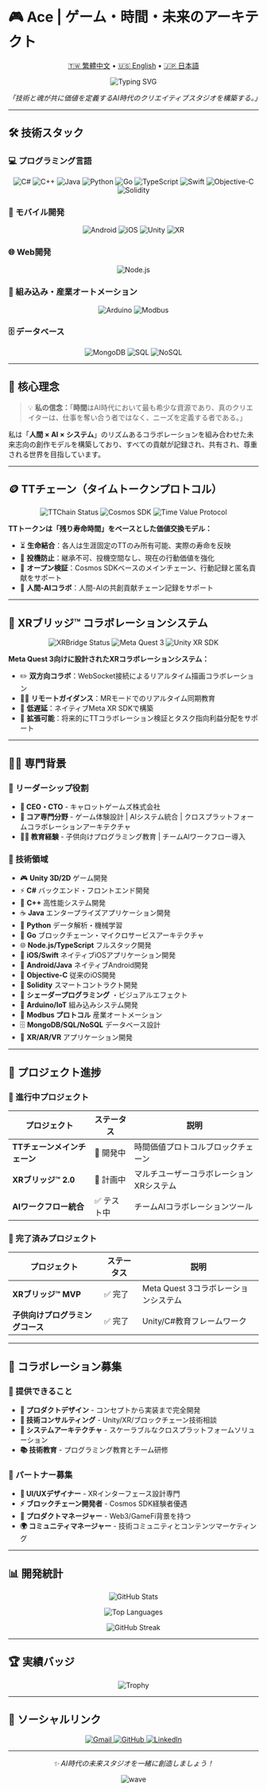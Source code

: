 # 🎮 Ace | ゲーム・時間・未来のアーキテクト

<p align="center">
  <a href="README.md">🇹🇼 繁體中文</a> •
  <a href="README.en.md">🇺🇸 English</a> •
  <a href="README.ja.md">🇯🇵 日本語</a>
</p>

<p align="center">
  <img src="https://readme-typing-svg.demolab.com?font=Fira+Code&pause=1000&color=36BCF7&center=true&vCenter=true&width=450&lines=CEO+%C3%97+CTO+%C3%97+Unity+Engineer;Systems+Designer;Building+Future+Creative+Studios;Time+Token+%26+XR+Bridge+Creator" alt="Typing SVG" />
</p>

<p align="center">
  <em>「技術と魂が共に価値を定義するAI時代のクリエイティブスタジオを構築する。」</em>
</p>

---

## 🛠 技術スタック

### 💻 プログラミング言語
<p align="center">
  <img src="https://img.shields.io/badge/C%23-239120?style=flat-square&logo=c-sharp&logoColor=white" alt="C#"/>
  <img src="https://img.shields.io/badge/C++-00599C?style=flat-square&logo=c%2B%2B&logoColor=white" alt="C++"/>
  <img src="https://img.shields.io/badge/Java-ED8B00?style=flat-square&logo=openjdk&logoColor=white" alt="Java"/>
  <img src="https://img.shields.io/badge/Python-3776AB?style=flat-square&logo=python&logoColor=white" alt="Python"/>
  <img src="https://img.shields.io/badge/Go-00ADD8?style=flat-square&logo=go&logoColor=white" alt="Go"/>
  <img src="https://img.shields.io/badge/TypeScript-007ACC?style=flat-square&logo=typescript&logoColor=white" alt="TypeScript"/>
  <img src="https://img.shields.io/badge/Swift-FA7343?style=flat-square&logo=swift&logoColor=white" alt="Swift"/>
  <img src="https://img.shields.io/badge/Objective--C-3A95E3?style=flat-square&logo=apple&logoColor=white" alt="Objective-C"/>
  <img src="https://img.shields.io/badge/Solidity-363636?style=flat-square&logo=solidity&logoColor=white" alt="Solidity"/>
</p>

### 📱 モバイル開発
<p align="center">
  <img src="https://img.shields.io/badge/Android-3DDC84?style=flat-square&logo=android&logoColor=white" alt="Android"/>
  <img src="https://img.shields.io/badge/iOS-000000?style=flat-square&logo=ios&logoColor=white" alt="iOS"/>
  <img src="https://img.shields.io/badge/Unity-100000?style=flat-square&logo=unity&logoColor=white" alt="Unity"/>
  <img src="https://img.shields.io/badge/XR-FF6B6B?style=flat-square&logo=oculus&logoColor=white" alt="XR"/>
</p>

### 🌐 Web開発
<p align="center">
  <img src="https://img.shields.io/badge/Node.js-339933?style=flat-square&logo=nodedotjs&logoColor=white" alt="Node.js"/>
</p>

### 🔧 組み込み・産業オートメーション
<p align="center">
  <img src="https://img.shields.io/badge/Arduino-00979D?style=flat-square&logo=arduino&logoColor=white" alt="Arduino"/>
  <img src="https://img.shields.io/badge/Modbus-FF6B35?style=flat-square&logo=modbus&logoColor=white" alt="Modbus"/>
</p>

### 🗄️ データベース
<p align="center">
  <img src="https://img.shields.io/badge/MongoDB-4EA94B?style=flat-square&logo=mongodb&logoColor=white" alt="MongoDB"/>
  <img src="https://img.shields.io/badge/SQL-336791?style=flat-square&logo=postgresql&logoColor=white" alt="SQL"/>
  <img src="https://img.shields.io/badge/NoSQL-E34F26?style=flat-square&logo=apache&logoColor=white" alt="NoSQL"/>
</p>

---

## 🎯 核心理念

> 💡 **私の信念：**「**時間**はAI時代において最も希少な資源であり、真のクリエイターは、仕事を奪い合う者ではなく、ニーズを定義する者である。」

私は「**人間 × AI × システム**」のリズムあるコラボレーションを組み合わせた未来志向の創作モデルを構築しており、すべての貢献が記録され、共有され、尊重される世界を目指しています。

---

## 🪙 TTチェーン（タイムトークンプロトコル）

<p align="center">
  <img src="https://img.shields.io/badge/ステータス-🔨%20開発中-orange?style=flat-square" alt="TTChain Status"/>
  <img src="https://img.shields.io/badge/技術-Cosmos%20SDK-blue?style=flat-square" alt="Cosmos SDK"/>
  <img src="https://img.shields.io/badge/タイプ-時間価値プロトコル-purple?style=flat-square" alt="Time Value Protocol"/>
</p>

**TTトークンは「残り寿命時間」をベースとした価値交換モデル：**

- ⏳ **生命結合**：各人は生涯固定のTTのみ所有可能、実際の寿命を反映
- 🧬 **投機防止**：継承不可、投機空間なし、現在の行動価値を強化
- 🔐 **オープン検証**：Cosmos SDKベースのメインチェーン、行動記録と匿名貢献をサポート
- 📡 **人間-AIコラボ**：人間-AIの共創貢献チェーン記録をサポート

---

## 🧱 XRブリッジ™ コラボレーションシステム

<p align="center">
  <img src="https://img.shields.io/badge/ステータス-✅%20MVP%20完了-success?style=flat-square" alt="XRBridge Status"/>
  <img src="https://img.shields.io/badge/プラットフォーム-Meta%20Quest%203-ff69b4?style=flat-square" alt="Meta Quest 3"/>
  <img src="https://img.shields.io/badge/技術-Unity%20XR%20SDK-00599C?style=flat-square" alt="Unity XR SDK"/>
</p>

**Meta Quest 3向けに設計されたXRコラボレーションシステム：**

- ✏️ **双方向コラボ**：WebSocket接続によるリアルタイム描画コラボレーション
- 🧑‍🏫 **リモートガイダンス**：MRモードでのリアルタイム同期教育
- 📡 **低遅延**：ネイティブMeta XR SDKで構築
- 🔧 **拡張可能**：将来的にTTコラボレーション検証とタスク指向利益分配をサポート

---

## 👨‍💻 専門背景

### 🚀 リーダーシップ役割
- **🏢 CEO・CTO** - キャロットゲームズ株式会社
- **🎯 コア専門分野** - ゲーム体験設計 | AIシステム統合 | クロスプラットフォームコラボレーションアーキテクチャ
- **🧑‍🏫 教育経験** - 子供向けプログラミング教育 | チームAIワークフロー導入

### 💼 技術領域
- 🎮 **Unity 3D/2D** ゲーム開発
- ⚡ **C#** バックエンド・フロントエンド開発
- 🔧 **C++** 高性能システム開発
- ☕ **Java** エンタープライズアプリケーション開発
- 🐍 **Python** データ解析・機械学習
- 🚀 **Go** ブロックチェーン・マイクロサービスアーキテクチャ
- 🌐 **Node.js/TypeScript** フルスタック開発
- 📱 **iOS/Swift** ネイティブiOSアプリケーション開発
- 🤖 **Android/Java** ネイティブAndroid開発
- 🍎 **Objective-C** 従来のiOS開発
- 💎 **Solidity** スマートコントラクト開発
- 🎨 **シェーダープログラミング** ・ビジュアルエフェクト
- 🔧 **Arduino/IoT** 組み込みシステム開発
- 📡 **Modbus プロトコル** 産業オートメーション
- 🗄️ **MongoDB/SQL/NoSQL** データベース設計
- 📱 **XR/AR/VR** アプリケーション開発

---

## 🔭 プロジェクト進捗

### 🎯 進行中プロジェクト

| プロジェクト | ステータス | 説明 |
|-------------|-----------|------|
| **TTチェーンメインチェーン** | 🔨 開発中 | 時間価値プロトコルブロックチェーン |
| **XRブリッジ™ 2.0** | 🚧 計画中 | マルチユーザーコラボレーションXRシステム |
| **AIワークフロー統合** | ✅ テスト中 | チームAIコラボレーションツール |

### 🎉 完了済みプロジェクト

| プロジェクト | ステータス | 説明 |
|-------------|-----------|------|
| **XRブリッジ™ MVP** | ✅ 完了 | Meta Quest 3コラボレーションシステム |
| **子供向けプログラミングコース** | ✅ 完了 | Unity/C#教育フレームワーク |

---

## 🤝 コラボレーション募集

### 💫 提供できること
- **🎨 プロダクトデザイン** - コンセプトから実装まで完全開発
- **🧠 技術コンサルティング** - Unity/XR/ブロックチェーン技術相談
- **🚀 システムアーキテクチャ** - スケーラブルなクロスプラットフォームソリューション
- **📚 技術教育** - プログラミング教育とチーム研修

### 🎯 パートナー募集
- **🎨 UI/UXデザイナー** - XRインターフェース設計専門
- **⚡ ブロックチェーン開発者** - Cosmos SDK経験者優遇
- **💼 プロダクトマネージャー** - Web3/GameFi背景を持つ
- **🌍 コミュニティマネージャー** - 技術コミュニティとコンテンツマーケティング

---

## 📊 開発統計

<p align="center">
  <img src="https://github-readme-stats.vercel.app/api?username=tk009999&theme=tokyonight&hide_border=true&count_private=true" alt="GitHub Stats" />
</p>

<p align="center">
  <img src="https://github-readme-stats.vercel.app/api/top-langs/?username=tk009999&layout=compact&theme=tokyonight&hide_border=true" alt="Top Languages"/>
</p>

<p align="center">
  <img src="http://github-readme-streak-stats.herokuapp.com?user=tk009999&theme=tokyonight&hide_border=true" alt="GitHub Streak" />
</p>

---

## 🏆 実績バッジ

<p align="center">
  <img src="https://github-profile-trophy.vercel.app/?username=tk009999&theme=tokyonight&no-frame=true&column=6" alt="Trophy"/>
</p>

---

## 📱 ソーシャルリンク

<p align="center">
  <a href="mailto:tk009999@gmail.com">
    <img src="https://img.shields.io/badge/Gmail-D14836?style=flat-square&logo=gmail&logoColor=white" alt="Gmail"/>
  </a>
  <a href="https://github.com/tk009999">
    <img src="https://img.shields.io/badge/GitHub-100000?style=flat-square&logo=github&logoColor=white" alt="GitHub"/>
  </a>
  <a href="https://linkedin.com/in/tk009999">
    <img src="https://img.shields.io/badge/LinkedIn-0077B5?style=flat-square&logo=linkedin&logoColor=white" alt="LinkedIn"/>
  </a>
</p>

---

<p align="center">
  <em>✨ AI時代の未来スタジオを一緒に創造しましょう！</em>
</p>

<p align="center">
  <img src="https://capsule-render.vercel.app/api?type=waving&color=gradient&height=60&section=footer" alt="wave"/>
</p> 